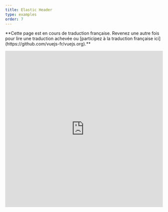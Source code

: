 ```yaml
---
title: Elastic Header
type: examples
order: 7
---
```


<p class="tip">**Cette page est en cours de traduction française. Revenez une autre fois pour lire une traduction achevée ou [participez à la traduction française ici](https://github.com/vuejs-fr/vuejs.org).**</p>

<iframe width="100%" height="500" src="https://jsfiddle.net/yyx990803/y91wy85p/embedded/result,html,js,css" allowfullscreen="allowfullscreen" frameborder="0"></iframe>
